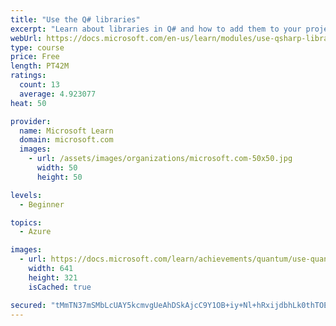 ```yaml
---
title: "Use the Q# libraries"
excerpt: "Learn about libraries in Q# and how to add them to your projects, discover the Q# API documentation, implement another application of Grover's algorithm using the Standard and Numerics libraries, and document your own code."
webUrl: https://docs.microsoft.com/en-us/learn/modules/use-qsharp-libraries/
type: course
price: Free
length: PT42M
ratings:
  count: 13
  average: 4.923077
heat: 50

provider:
  name: Microsoft Learn
  domain: microsoft.com
  images:
    - url: /assets/images/organizations/microsoft.com-50x50.jpg
      width: 50
      height: 50

levels:
  - Beginner

topics:
  - Azure

images:
  - url: https://docs.microsoft.com/learn/achievements/quantum/use-quantum-libraries-social.png
    width: 641
    height: 321
    isCached: true

secured: "tMmTN37mSMbLcUAY5kcmvgUeAhDSkAjcC9Y1OB+iy+Nl+hRxijdbhLk0thTOEeuw27oXg4rl+THI/0oVdxnv3YdORn9WAF/l+slHWCrx43HEwkMK+Wmp+uG8ojLa6HEGJ+oVgXRHYmUz4Nwm+CGoujr1uqlay6VkM6y8asolD2+7fbr80T60h6z8KrUOnUahRpU4hXK93v5vKJRueH5XS9XdIeHGW3HgvYVlYbArBxJUfAyHL8qiseeJxH6NwMhmWdGzZaxStrN0YLuxzZfIhvdnKoXchpY5hGlxojii5csG1qs0vMCrZKAZMSAPx1e2hfjjrKyXfoBvgeCTIa+ju3d6SZh6rHwjdobTzkaxarzYX0J4fWwIDIElg6ZAuOUxRIlvnhGRLC5b1ek+CEBAi/sSOgOVNOWdOXlPOTTMNJ4=;EWXNJfxsdOz/ghieCg3vhg=="
---
```


